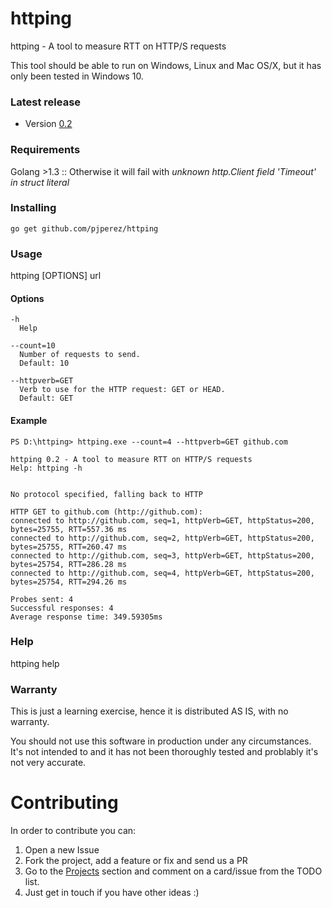 # httping
httping - A tool to measure RTT on HTTP/S requests 

This tool should be able to run on Windows, Linux and Mac OS/X, but it has only been tested in Windows 10.

### Latest release

- Version [0.2](https://github.com/pjperez/httping/releases)

### Requirements
Golang >1.3 ::  Otherwise it will fail with *unknown http.Client field 'Timeout' in struct literal*

### Installing
```
go get github.com/pjperez/httping
```
### Usage
httping [OPTIONS] url

#### Options
```
-h
  Help
  
--count=10
  Number of requests to send.
  Default: 10
  
--httpverb=GET
  Verb to use for the HTTP request: GET or HEAD.
  Default: GET
```

#### Example

```
PS D:\httping> httping.exe --count=4 --httpverb=GET github.com

httping 0.2 - A tool to measure RTT on HTTP/S requests
Help: httping -h


No protocol specified, falling back to HTTP

HTTP GET to github.com (http://github.com):
connected to http://github.com, seq=1, httpVerb=GET, httpStatus=200, bytes=25755, RTT=557.36 ms
connected to http://github.com, seq=2, httpVerb=GET, httpStatus=200, bytes=25755, RTT=260.47 ms
connected to http://github.com, seq=3, httpVerb=GET, httpStatus=200, bytes=25754, RTT=286.28 ms
connected to http://github.com, seq=4, httpVerb=GET, httpStatus=200, bytes=25754, RTT=294.26 ms

Probes sent: 4
Successful responses: 4
Average response time: 349.59305ms
```

### Help
httping help

### Warranty
This is just a learning exercise, hence it is distributed AS IS, with no warranty.

You should not use this software in production under any circumstances. It's not intended to and it has not been thoroughly tested and problably it's not very accurate.

# Contributing

In order to contribute you can:

1. Open a new Issue
2. Fork the project, add a feature or fix and send us a PR
3. Go to the [Projects](https://github.com/pjperez/httping/projects) section and comment on a card/issue from the TODO list.
4. Just get in touch if you have other ideas :)
